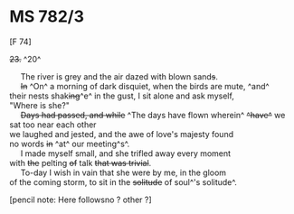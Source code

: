 # MS 782/3

[F 74]

~~23.~~ ^20^ 

&nbsp;&nbsp;&nbsp;&nbsp;&nbsp;The river is grey and the air dazed with blown sand~~s~~. \
&nbsp;&nbsp;&nbsp;&nbsp;&nbsp;~~In~~ ^On^ a morning of dark disquiet, when the birds are mute, ^and^ \
their nests shak~~ing~~^e^ in the gust, I sit alone and ask myself, \
"Where is she?" \
&nbsp;&nbsp;&nbsp;&nbsp;&nbsp;~~Days had passed, and while~~ ^The days have flown wherein^ ~~^have^~~ we sat too near each other \
we laughed and jested, and the awe of love's majesty found \
no words ~~in~~ ^at^ our meeting^s^. \
&nbsp;&nbsp;&nbsp;&nbsp;&nbsp;I made myself small, and she trifled away every moment \
with ~~the~~ pelting ~~of~~ talk ~~that was trivial~~. \
&nbsp;&nbsp;&nbsp;&nbsp;&nbsp;To-day I wish in vain that she were by me, in the gloom \
of the coming storm, to sit in the ~~solitude~~ of soul^'s solitude^.

[pencil note: Here followsno ? other ?]
